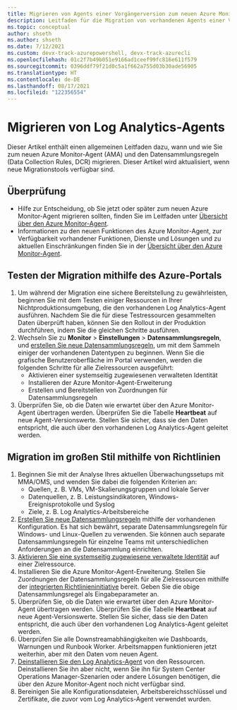 ```yaml
---
title: Migrieren von Agents einer Vorgängerversion zum neuen Azure Monitor-Agent
description: Leitfaden für die Migration von vorhandenen Agents einer Vorgängerversion zum neuen Azure Monitor-Agent (AMA) und den Datensammlungsregeln (Data Collection Rules, DCR).
ms.topic: conceptual
author: shseth
ms.author: shseth
ms.date: 7/12/2021
ms.custom: devx-track-azurepowershell, devx-track-azurecli
ms.openlocfilehash: 01c2f7b49b051e9166ad1ceef99fc816e611f579
ms.sourcegitcommit: 0396ddf79f21d0c5a1f662a755d03b30ade56905
ms.translationtype: HT
ms.contentlocale: de-DE
ms.lasthandoff: 08/17/2021
ms.locfileid: "122356554"
---
```

# <a name="migrate-from-log-analytics-agents"></a>Migrieren von Log Analytics-Agents
Dieser Artikel enthält einen allgemeinen Leitfaden dazu, wann und wie Sie zum neuen Azure Monitor-Agent (AMA) und den Datensammlungsregeln (Data Collection Rules, DCR) migrieren. Dieser Artikel wird aktualisiert, wenn neue Migrationstools verfügbar sind.


## <a name="review"></a>Überprüfung
- Hilfe zur Entscheidung, ob Sie jetzt oder später zum neuen Azure Monitor-Agent migrieren sollten, finden Sie im Leitfaden unter [Übersicht über den Azure Monitor-Agent](./azure-monitor-agent-overview.md#should-i-switch-to-the-azure-monitor-agent).
- Informationen zu den neuen Funktionen des Azure Monitor-Agent, zur Verfügbarkeit vorhandener Funktionen, Dienste und Lösungen und zu aktuellen Einschränkungen finden Sie in der [Übersicht über den Azure Monitor-Agent](./agents-overview.md#azure-monitor-agent).


## <a name="test-migration-by-using-the-azure-portal"></a>Testen der Migration mithilfe des Azure-Portals
1. Um während der Migration eine sichere Bereitstellung zu gewährleisten, beginnen Sie mit dem Testen einiger Ressourcen in Ihrer Nichtproduktionsumgebung, die den vorhandenen Log Analytics-Agent ausführen. Nachdem Sie die für diese Testressourcen gesammelten Daten überprüft haben, können Sie den Rollout in der Produktion durchführen, indem Sie die gleichen Schritte ausführen.
1. Wechseln Sie zu **Monitor** > **Einstellungen** > **Datensammlungsregeln**, und [erstellen Sie neue Datensammlungsregeln](./data-collection-rule-azure-monitor-agent.md#create-rule-and-association-in-azure-portal), um mit dem Sammeln einiger der vorhandenen Datentypen zu beginnen. Wenn Sie die grafische Benutzeroberfläche im Portal verwenden, werden die folgenden Schritte für alle Zielressourcen ausgeführt:
    - Aktivieren einer systemseitig zugewiesenen verwalteten Identität
    - Installieren der Azure Monitor-Agent-Erweiterung
    - Erstellen und Bereitstellen von Zuordnungen für Datensammlungsregeln
1. Überprüfen Sie, ob die Daten wie erwartet über den Azure Monitor-Agent übertragen werden. Überprüfen Sie die Tabelle **Heartbeat** auf neue Agent-Versionswerte. Stellen Sie sicher, dass sie den Daten entspricht, die auch über den vorhandenen Log Analytics-Agent geleitet werden.


## <a name="at-scale-migration-by-using-policies"></a>Migration im großen Stil mithilfe von Richtlinien
1. Beginnen Sie mit der Analyse Ihres aktuellen Überwachungssetups mit MMA/OMS, und wenden Sie dabei die folgenden Kriterien an:
    - Quellen, z. B. VMs, VM-Skalierungsgruppen und lokale Server
    - Datenquellen, z. B. Leistungsindikatoren, Windows-Ereignisprotokolle und Syslog
    - Ziele, z. B. Log Analytics-Arbeitsbereiche
1. [Erstellen Sie neue Datensammlungsregeln](/rest/api/monitor/datacollectionrules/create#examples) mithilfe der vorhandenen Konfiguration. Es hat sich bewährt, separate Datensammlungsregeln für Windows- und Linux-Quellen zu verwenden. Sie können auch separate Datensammlungsregeln für einzelne Teams mit unterschiedlichen Anforderungen an die Datensammlung einrichten.
1. [Aktivieren Sie eine systemseitig zugewiesene verwaltete Identität](../../active-directory/managed-identities-azure-resources/qs-configure-template-windows-vm.md#system-assigned-managed-identity) auf einer Zielressource.
1. Installieren Sie die Azure Monitor-Agent-Erweiterung. Stellen Sie Zuordnungen der Datensammlungsregeln für alle Zielressourcen mithilfe der [integrierten Richtlinieninitiative](../deploy-scale.md#built-in-policy-initiatives) bereit. Geben Sie die obige Datensammlungsregel als Eingabeparameter an. 
1. Überprüfen Sie, ob die Daten wie erwartet über den Azure Monitor-Agent übertragen werden. Überprüfen Sie die Tabelle **Heartbeat** auf neue Agent-Versionswerte. Stellen Sie sicher, dass sie den Daten entspricht, die auch über den vorhandenen Log Analytics-Agent geleitet werden.
1. Überprüfen Sie alle Downstreamabhängigkeiten wie Dashboards, Warnungen und Runbook Worker. Arbeitsmappen funktionieren jetzt weiterhin, aber mit den Daten vom neuen Agent.
1. [Deinstallieren Sie den Log Analytics-Agent](./agent-manage.md#uninstall-agent) von den Ressourcen. Deinstallieren Sie ihn aber nicht, wenn Sie ihn für System Center Operations Manager-Szenarien oder andere Lösungen benötigen, die über den Azure Monitor-Agent noch nicht verfügbar sind.
1. Bereinigen Sie alle Konfigurationsdateien, Arbeitsbereichsschlüssel und Zertifikate, die zuvor vom Log Analytics-Agent verwendet wurden.


